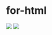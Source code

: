 # for-html
 </head>
    <body>
        <div class="center">
            <img src="https://convertio.co/ts-mp4/ "class="img-medium"/>
            <img src="https://convertio.co/ts-mp4/" class="img-medium"/>
        </div>
        <br>
        <div class="center text-big bold">
